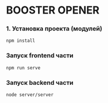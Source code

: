 # BOOSTER OPENER

### 1. Установка проекта (модулей)
```
npm install
```

### Запуск frontend части
```
npm run serve
```

### Запуск backend части
```
node server/server
```